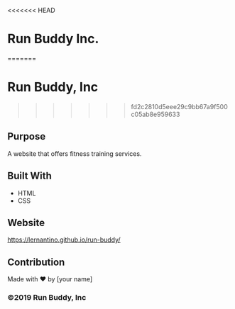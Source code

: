 <<<<<<< HEAD
# Run Buddy Inc.
=======
# Run Buddy, Inc
>>>>>>> fd2c2810d5eee29c9bb67a9f500c05ab8e959633

## Purpose
A website that offers fitness training services. 

## Built With
* HTML
* CSS

## Website
https://lernantino.github.io/run-buddy/

## Contribution
Made with ❤️ by [your name]

### ©️2019 Run Buddy, Inc 
